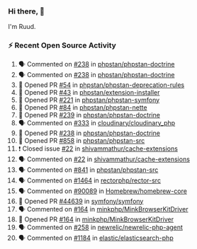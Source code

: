 ### Hi there, 👋

I'm Ruud.
 
### :zap: Recent Open Source Activity

<!--START_SECTION:activity-->
1. 🗣 Commented on [#238](https://github.com/phpstan/phpstan-doctrine/issues/238) in [phpstan/phpstan-doctrine](https://github.com/phpstan/phpstan-doctrine)
2. 🗣 Commented on [#238](https://github.com/phpstan/phpstan-doctrine/issues/238) in [phpstan/phpstan-doctrine](https://github.com/phpstan/phpstan-doctrine)
3. 💪 Opened PR [#54](https://github.com/phpstan/phpstan-deprecation-rules/pull/54) in [phpstan/phpstan-deprecation-rules](https://github.com/phpstan/phpstan-deprecation-rules)
4. 💪 Opened PR [#43](https://github.com/phpstan/extension-installer/pull/43) in [phpstan/extension-installer](https://github.com/phpstan/extension-installer)
5. 💪 Opened PR [#221](https://github.com/phpstan/phpstan-symfony/pull/221) in [phpstan/phpstan-symfony](https://github.com/phpstan/phpstan-symfony)
6. 💪 Opened PR [#84](https://github.com/phpstan/phpstan-nette/pull/84) in [phpstan/phpstan-nette](https://github.com/phpstan/phpstan-nette)
7. 💪 Opened PR [#239](https://github.com/phpstan/phpstan-doctrine/pull/239) in [phpstan/phpstan-doctrine](https://github.com/phpstan/phpstan-doctrine)
8. 🗣 Commented on [#333](https://github.com/cloudinary/cloudinary_php/issues/333) in [cloudinary/cloudinary_php](https://github.com/cloudinary/cloudinary_php)
9. 💪 Opened PR [#238](https://github.com/phpstan/phpstan-doctrine/pull/238) in [phpstan/phpstan-doctrine](https://github.com/phpstan/phpstan-doctrine)
10. 💪 Opened PR [#858](https://github.com/phpstan/phpstan-src/pull/858) in [phpstan/phpstan-src](https://github.com/phpstan/phpstan-src)
11. ❗️ Closed issue [#22](https://github.com/shivammathur/cache-extensions/issues/22) in [shivammathur/cache-extensions](https://github.com/shivammathur/cache-extensions)
12. 🗣 Commented on [#22](https://github.com/shivammathur/cache-extensions/issues/22) in [shivammathur/cache-extensions](https://github.com/shivammathur/cache-extensions)
13. 🗣 Commented on [#841](https://github.com/phpstan/phpstan-src/issues/841) in [phpstan/phpstan-src](https://github.com/phpstan/phpstan-src)
14. 🗣 Commented on [#1464](https://github.com/rectorphp/rector-src/issues/1464) in [rectorphp/rector-src](https://github.com/rectorphp/rector-src)
15. 🗣 Commented on [#90089](https://github.com/Homebrew/homebrew-core/issues/90089) in [Homebrew/homebrew-core](https://github.com/Homebrew/homebrew-core)
16. 💪 Opened PR [#44639](https://github.com/symfony/symfony/pull/44639) in [symfony/symfony](https://github.com/symfony/symfony)
17. 🗣 Commented on [#164](https://github.com/minkphp/MinkBrowserKitDriver/issues/164) in [minkphp/MinkBrowserKitDriver](https://github.com/minkphp/MinkBrowserKitDriver)
18. 💪 Opened PR [#164](https://github.com/minkphp/MinkBrowserKitDriver/pull/164) in [minkphp/MinkBrowserKitDriver](https://github.com/minkphp/MinkBrowserKitDriver)
19. 🗣 Commented on [#258](https://github.com/newrelic/newrelic-php-agent/issues/258) in [newrelic/newrelic-php-agent](https://github.com/newrelic/newrelic-php-agent)
20. 🗣 Commented on [#1184](https://github.com/elastic/elasticsearch-php/issues/1184) in [elastic/elasticsearch-php](https://github.com/elastic/elasticsearch-php)
<!--END_SECTION:activity-->
